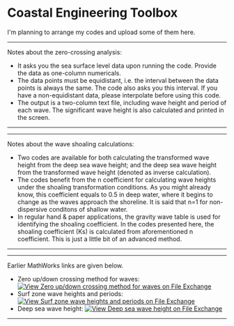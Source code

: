 # Coastal Engineering Toolbox

I'm planning to arrange my codes and upload some of them here.

***
Notes about the zero-crossing analysis:
- It asks you the sea surface level data upon running the code. Provide the data as one-column numericals.
- The data points must be equidistant, i.e. the interval between the data points is always the same. The code also asks you this interval. If you have a non-equidistant data, please interpolate before using this code.
- The output is a two-column text file, including wave height and period of each wave. The significant wave height is also calculated and printed in the screen.
***

***
Notes about the wave shoaling calculations:
- Two codes are available for both calculating the transformed wave height from the deep sea wave height; and the deep sea wave height from the transformed wave height (denoted as inverse calculation).
- The codes benefit from the n coefficient for calculating wave heights under the shoaling transformation conditions. As you might already know, this coefficient equals to 0.5 in deep water, where it begins to change as the waves approach the shoreline. It is said that n=1 for non-dispersive conditons of shallow water.
- In regular hand & paper applications, the gravity wave table is used for identifying the shoaling coefficient. In the codes presented here, the shoaling coefficient (Ks) is calculated from aforementioned n coefficient. This is just a little bit of an advanced method.
***

***
Earlier MathWorks links are given below.
- Zero up/down crossing method for waves:
[![View Zero up/down crossing method for waves on File Exchange](https://www.mathworks.com/matlabcentral/images/matlab-file-exchange.svg)](https://www.mathworks.com/matlabcentral/fileexchange/62614-zero-up-down-crossing-method-for-waves)
- Surf zone wave heights and periods:
[![View Surf zone wave heights and periods on File Exchange](https://www.mathworks.com/matlabcentral/images/matlab-file-exchange.svg)](https://www.mathworks.com/matlabcentral/fileexchange/62612-surf-zone-wave-heights-and-periods)
- Deep sea wave height:
[![View Deep sea wave height on File Exchange](https://www.mathworks.com/matlabcentral/images/matlab-file-exchange.svg)](https://www.mathworks.com/matlabcentral/fileexchange/62613-deep-sea-wave-height)
***
